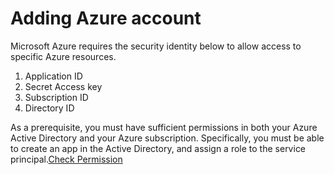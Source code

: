 # Adding Azure account

Microsoft Azure requires the security identity below to allow access to specific Azure resources.

1. Application ID
2. Secret Access key
3. Subscription ID
4. Directory ID

As a prerequisite, you must have sufficient permissions in both your Azure Active Directory and your Azure subscription. Specifically, you must be able to create an app in the Active Directory, and assign a role to the service principal.[Check Permission](http://www.reddit.comhttps://docs.microsoft.com/en-us/azure/azure-resource-manager/resource-group-create-service-principal-portal#required-permissions)
